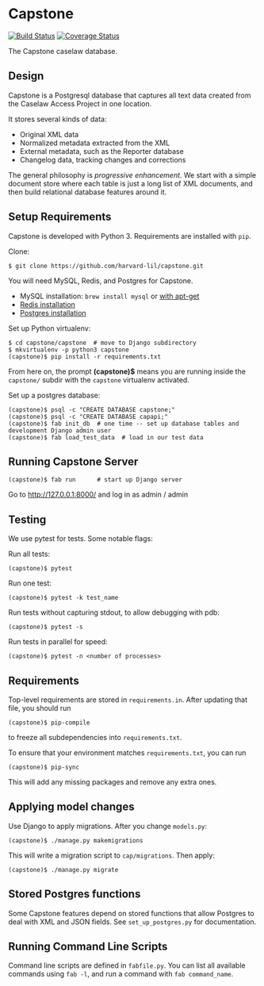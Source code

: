 Capstone
========

[![Build Status](https://travis-ci.org/harvard-lil/capstone.svg?branch=develop)](https://travis-ci.org/harvard-lil/capstone) [![Coverage Status](https://coveralls.io/repos/github/harvard-lil/capstone/badge.svg?branch=develop)](https://coveralls.io/github/harvard-lil/capstone?branch=develop)

The Capstone caselaw database.

Design
------

Capstone is a Postgresql database that captures all text data created from the Caselaw Access Project
in one location.

It stores several kinds of data:

* Original XML data
* Normalized metadata extracted from the XML
* External metadata, such as the Reporter database
* Changelog data, tracking changes and corrections

The general philosophy is *progressive enhancement*. We start with a simple document store where
each table is just a long list of XML documents, and then build relational database features around
it.

Setup Requirements
------------------

Capstone is developed with Python 3. Requirements are installed with `pip`.

Clone:

    $ git clone https://github.com/harvard-lil/capstone.git
    
You will need MySQL, Redis, and Postgres for Capstone.
- MySQL installation:
  `brew install mysql` or [with apt-get](https://www.digitalocean.com/community/tutorials/how-to-install-mysql-on-ubuntu-14-04)
- [Redis installation](https://redis.io/topics/quickstart)
- [Postgres installation](https://www.postgresql.org/download/)

Set up Python virtualenv:
    
    $ cd capstone/capstone  # move to Django subdirectory
    $ mkvirtualenv -p python3 capstone
    (capstone)$ pip install -r requirements.txt

From here on, the prompt **(capstone)$** means you are running inside the `capstone/` subdir with
the `capstone` virtualenv activated.


Set up a postgres database:

    (capstone)$ psql -c "CREATE DATABASE capstone;"
    (capstone)$ psql -c "CREATE DATABASE capapi;"
    (capstone)$ fab init_db  # one time -- set up database tables and development Django admin user
    (capstone)$ fab load_test_data  # load in our test data

Running Capstone Server
-----------------------
    
    (capstone)$ fab run      # start up Django server

Go to http://127.0.0.1:8000/ and log in as admin / admin

Testing
-------

We use pytest for tests. Some notable flags:

Run all tests:

    (capstone)$ pytest

Run one test:

    (capstone)$ pytest -k test_name
     
Run tests without capturing stdout, to allow debugging with pdb:

    (capstone)$ pytest -s
    
Run tests in parallel for speed:

    (capstone)$ pytest -n <number of processes>

Requirements
------------

Top-level requirements are stored in `requirements.in`. After updating that file, you should run

    (capstone)$ pip-compile
    
to freeze all subdependencies into `requirements.txt`.

To ensure that your environment matches `requirements.txt`, you can run

    (capstone)$ pip-sync
    
This will add any missing packages and remove any extra ones.

Applying model changes
----------------------

Use Django to apply migrations. After you change `models.py`:

    (capstone)$ ./manage.py makemigrations
    
This will write a migration script to `cap/migrations`. Then apply:

    (capstone)$ ./manage.py migrate
    
Stored Postgres functions
-------------------------

Some Capstone features depend on stored functions that allow Postgres to deal with XML and JSON fields.
See `set_up_postgres.py` for documentation.

Running Command Line Scripts
----------------------------

Command line scripts are defined in `fabfile.py`. You can list all available commands using `fab -l`, and run a
command with `fab command_name`.